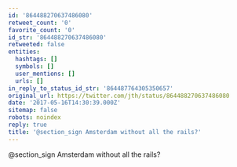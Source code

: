 ```yaml
---
id: '864488270637486080'
retweet_count: '0'
favorite_count: '0'
id_str: '864488270637486080'
retweeted: false
entities:
  hashtags: []
  symbols: []
  user_mentions: []
  urls: []
in_reply_to_status_id_str: '864487764305350657'
original_url: https://twitter.com/jth/status/864488270637486080
date: '2017-05-16T14:30:39.000Z'
sitemap: false
robots: noindex
reply: true
title: '@section_sign Amsterdam without all the rails?'
---
```


@section_sign Amsterdam without all the rails?